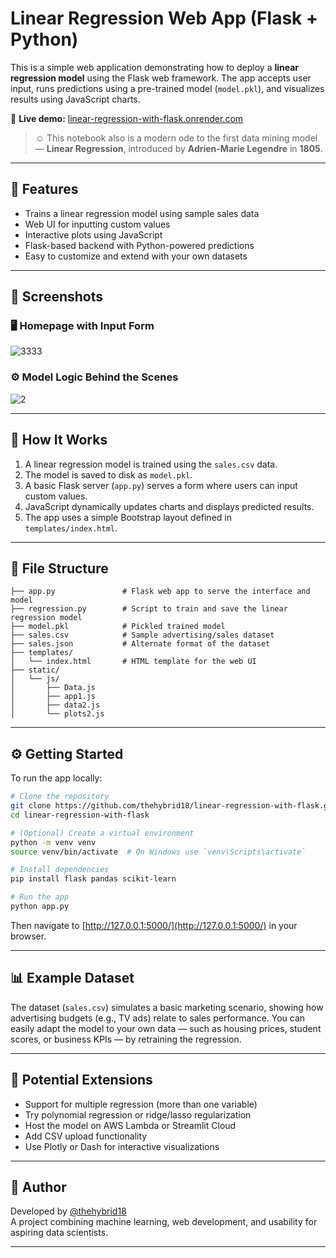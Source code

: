 
# Linear Regression Web App (Flask + Python)

This is a simple web application demonstrating how to deploy a **linear regression model** using the Flask web framework. The app accepts user input, runs predictions using a pre-trained model (`model.pkl`), and visualizes results using JavaScript charts.

🔗 **Live demo:** [linear-regression-with-flask.onrender.com](https://linear-regression-with-flask.onrender.com/)

> ☺ This notebook also is a modern ode to the first data mining model — **Linear Regression**, introduced by **Adrien-Marie Legendre** in **1805**.

---

## 🚀 Features

- Trains a linear regression model using sample sales data
- Web UI for inputting custom values
- Interactive plots using JavaScript
- Flask-based backend with Python-powered predictions
- Easy to customize and extend with your own datasets

---

## 📸 Screenshots

### 🖥️ Homepage with Input Form

![3333](https://github.com/user-attachments/assets/7d4d7182-c682-407b-94ad-f0a656a08a8c)



### ⚙️ Model Logic Behind the Scenes

![2](https://github.com/user-attachments/assets/78ed965f-7b0e-407c-bb0d-64fb83ec5061)

---

## 🧠 How It Works

1. A linear regression model is trained using the `sales.csv` data.
2. The model is saved to disk as `model.pkl`.
3. A basic Flask server (`app.py`) serves a form where users can input custom values.
4. JavaScript dynamically updates charts and displays predicted results.
5. The app uses a simple Bootstrap layout defined in `templates/index.html`.

---

## 📁 File Structure

```
├── app.py               # Flask web app to serve the interface and model
├── regression.py        # Script to train and save the linear regression model
├── model.pkl            # Pickled trained model
├── sales.csv            # Sample advertising/sales dataset
├── sales.json           # Alternate format of the dataset
├── templates/
│   └── index.html       # HTML template for the web UI
├── static/
│   └── js/
│       ├── Data.js
│       ├── app1.js
│       ├── data2.js
│       └── plots2.js
```

---

## ⚙️ Getting Started

To run the app locally:

```bash
# Clone the repository
git clone https://github.com/thehybrid18/linear-regression-with-flask.git
cd linear-regression-with-flask

# (Optional) Create a virtual environment
python -m venv venv
source venv/bin/activate  # On Windows use `venv\Scripts\activate`

# Install dependencies
pip install flask pandas scikit-learn

# Run the app
python app.py
```

Then navigate to [http://127.0.0.1:5000/](http://127.0.0.1:5000/) in your browser.

---

## 📊 Example Dataset

The dataset (`sales.csv`) simulates a basic marketing scenario, showing how advertising budgets (e.g., TV ads) relate to sales performance. You can easily adapt the model to your own data — such as housing prices, student scores, or business KPIs — by retraining the regression.

---

## 🔄 Potential Extensions

- Support for multiple regression (more than one variable)
- Try polynomial regression or ridge/lasso regularization
- Host the model on AWS Lambda or Streamlit Cloud
- Add CSV upload functionality
- Use Plotly or Dash for interactive visualizations

---

## 👤 Author

Developed by [@thehybrid18](https://github.com/thehybrid18)  
A project combining machine learning, web development, and usability for aspiring data scientists.

---


